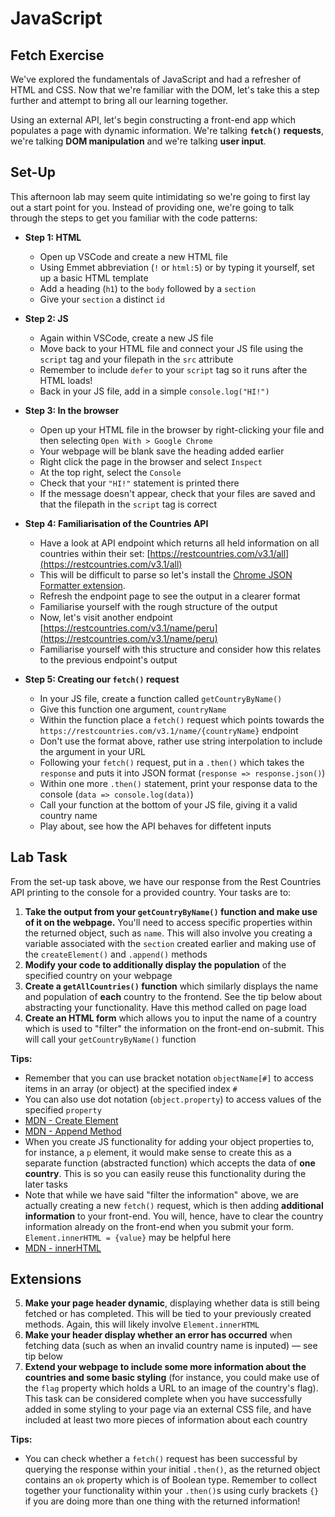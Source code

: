 # JavaScript

## Fetch Exercise

We've explored the fundamentals of JavaScript and had a refresher of HTML and CSS. Now that we're familiar with the DOM, let's take this a step further and attempt to bring all our learning together. 

Using an external API, let's begin constructing a front-end app which populates a page with dynamic information. We're talking **`fetch()` requests**, we're talking **DOM manipulation** and we're talking **user input**.

## Set-Up

This afternoon lab may seem quite intimidating so we're going to first lay out a start point for you. Instead of providing one, we're going to talk through the steps to get you familiar with the code patterns:

- **Step 1: HTML**
	- Open up VSCode and create a new HTML file
	- Using Emmet abbreviation (`!` or `html:5`) or by typing it yourself, set up a basic HTML template
	- Add a heading (`h1`) to the `body` followed by a `section`
	- Give your `section` a distinct `id`

- **Step 2: JS**
	- Again within VSCode, create a new JS file
	- Move back to your HTML file and connect your JS file using the `script` tag and your filepath in the `src` attribute
	- Remember to include `defer` to your `script` tag so it runs after the HTML loads!
	- Back in your JS file, add in a simple `console.log("HI!")`

- **Step 3: In the browser**	
	- Open up your HTML file in the browser by right-clicking your file and then selecting `Open With > Google Chrome`
	- Your webpage will be blank save the heading added earlier
	- Right click the page in the browser and select `Inspect`
	- At the top right, select the `Console`
	- Check that your `"HI!"` statement is printed there
	- If the message doesn't appear, check that your files are saved and that the filepath in the `script` tag is correct

- **Step 4: Familiarisation of the Countries API**
	- Have a look at API endpoint which returns all held information on all countries within their set: [https://restcountries.com/v3.1/all](https://restcountries.com/v3.1/all)
	- This will be difficult to parse so let's install the [Chrome JSON Formatter extension](https://chrome.google.com/webstore/detail/json-formatter/bcjindcccaagfpapjjmafapmmgkkhgoa?hl=en).
	- Refresh the endpoint page to see the output in a clearer format
	- Familiarise yourself with the rough structure of the output
	- Now, let's visit another endpoint [https://restcountries.com/v3.1/name/peru](https://restcountries.com/v3.1/name/peru)
	- Familiarise yourself with this structure and consider how this relates to the previous endpoint's output

- **Step 5: Creating our `fetch()` request**
	- In your JS file, create a function called `getCountryByName()`
	- Give this function one argument, `countryName`
	- Within the function place a `fetch()` request which points towards the `https://restcountries.com/v3.1/name/{countryName}` endpoint
	- Don't use the format above, rather use string interpolation to include the argument in your URL
	- Following your `fetch()` request, put in a `.then()` which takes the `response` and puts it into JSON format (`response => response.json()`)
	- Within one more `.then()` statement, print your response data to the console (`data => console.log(data)`)
	- Call your function at the bottom of your JS file, giving it a valid country name
	- Play about, see how the API behaves for diffetent inputs

	
## Lab Task

From the set-up task above, we have our response from the Rest Countries API printing to the console for a provided country. Your tasks are to:

1. **Take the output from your `getCountryByName()` function and make use of it on the webpage.** You'll need to access specific properties within the returned object, such as `name`. This will also involve you creating a variable associated with the `section` created earlier and making use of the `createElement()` and `.append()` methods
2. **Modify your code to additionally display the population** of the specified country on your webpage
3. **Create a `getAllCountries()` function** which similarly displays the name and population of **each** country to the frontend. See the tip below about abstracting your functionality. Have this method called on page load
4. **Create an HTML form** which allows you to input the name of a country which is used to "filter" the information on the front-end on-submit. This will call your `getCountryByName()` function

**Tips:** 

- Remember that you can use bracket notation `objectName[#]` to access items in an array (or object) at the specified index `#`
- You can also use dot notation (`object.property`) to access values of the specified `property`
- [MDN - Create Element](https://developer.mozilla.org/en-US/docs/Web/API/Document/createElement)
- [MDN - Append Method](https://developer.mozilla.org/en-US/docs/Web/API/Element/append)
- When you create JS functionality for adding your object properties to, for instance, a `p` element, it would make sense to create this as a separate function (abstracted function) which accepts the data of **one country**. This is so you can easily reuse this functionality during the later tasks
- Note that while we have said "filter the information" above, we are actually creating a new `fetch()` request, which is then adding **additional information** to your front-end. You will, hence, have to clear the country information already on the front-end when you submit your form. `Element.innerHTML = {value}` may be helpful here
- [MDN - innerHTML](https://developer.mozilla.org/en-US/docs/Web/API/Element/innerHTML)

## Extensions

5. **Make your page header dynamic**, displaying whether data is still being fetched or has completed. This will be tied to your previously created methods. Again, this will likely involve `Element.innerHTML`
6. **Make your header display whether an error has occurred** when fetching data (such as when an invalid country name is inputed) — see tip below
7. **Extend your webpage to include some more information about the countries and some basic styling** (for instance, you could make use of the `flag` property which holds a URL to an image of the country's flag). This task can be considered complete when you have successfully added in some styling to your page via an external CSS file, and have included at least two more pieces of information about each country

**Tips:**

- You can check whether a `fetch()` request has been successful by querying the response within your initial `.then()`, as the returned object contains an `ok` property which is of Boolean type. Remember to collect together your functionality within your `.then()`s using curly brackets `{}` if you are doing more than one thing with the returned information!

	
